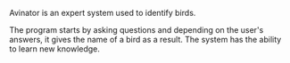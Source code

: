 
Avinator is an expert system used to identify birds. 

The program starts by asking questions and depending on the user's answers, it gives the name of a bird as a result. The system has the ability to learn new knowledge.

